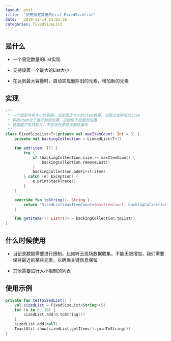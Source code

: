 ```yaml
---
layout: post
title:  "使用限定数量的List FixedSizeList"
date:   2019-12-14 21:03:36
categories: fixedSizeList
---
```

## 是什么

  * 一个限定数量的List实现

  * 支持设置一个最大的List大小

  * 在达到最大容量时，自动实现删除旧的元素，增加新的元素
  
## 实现

```kotlin
/**
 * 一个固定内容大小的容器，设定固定大小的item数量，当超过去除旧的item
 * 新的item位于最开始的位置，旧的位于后面的位置
 * 该容器只支持写入，不支持外部显式删除操作
 */
class FixedSizeList<T>(private val maxItemCount: Int = 5) {
    private val backingCollection = LinkedList<T>()

    fun add(item: T?) {
        try {
            if (backingCollection.size >= maxItemCount) {
                backingCollection.removeLast()
            }
            backingCollection.addFirst(item)
        } catch (e: Exception) {
            e.printStackTrace()
        }
    }

    override fun toString(): String {
        return "SizedList(maxItemCount=$maxItemCount, backingCollection=$backingCollection)"
    }

    fun getItems(): List<T?> = backingCollection.toList()
}
```

## 什么时候使用

  * 当记录数据需要进行限制，比如听云现场数据收集，不能无限增加，我们需要保持最近的某些元素，以确保关键信息保留

  * 其他需要进行大小限制的列表
  

## 使用示例

```kotlin
private fun testSizedList() {
    val sizedList = FixedSizeList<String>(5)
    for (n in 0..10) {
        sizedList.add(n.toString())
    }
    sizedList.add(null)
    ToastUtil.show(sizedList.getItems().joinToString())
}
```